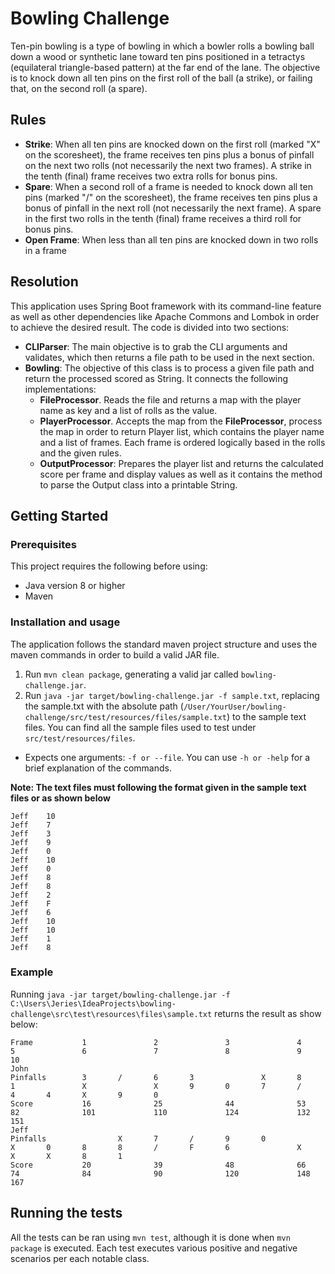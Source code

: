 # Bowling Challenge

Ten-pin bowling is a type of bowling in which a bowler rolls a bowling ball down a wood or synthetic lane toward ten pins positioned in a tetractys (equilateral triangle-based pattern) at the far end of the lane. 
The objective is to knock down all ten pins on the first roll of the ball (a strike), or failing that, on the second roll (a spare).

## Rules

* **Strike**: When all ten pins are knocked down on the first roll (marked "X" on the scoresheet), the frame receives ten pins plus a bonus of pinfall on the next two rolls (not necessarily the next two frames). A strike in the tenth (final) frame receives two extra rolls for bonus pins.
* **Spare**: When a second roll of a frame is needed to knock down all ten pins (marked "/" on the scoresheet), the frame receives ten pins plus a bonus of pinfall in the next roll (not necessarily the next frame). A spare in the first two rolls in the tenth (final) frame receives a third roll for bonus pins.
* **Open Frame**: When less than all ten pins are knocked down in two rolls in a frame

## Resolution

This application uses Spring Boot framework with its command-line feature as well as other dependencies like Apache Commons and Lombok in order to achieve the desired result.
 The code is divided into two sections:
 * **CLIParser**: The main objective is to grab the CLI arguments and validates, which then returns a file path to be used in the next section.
 * **Bowling**: The objective of this class is to process a given file path and return the processed scored as String. It connects the following implementations: 
    * **FileProcessor**. Reads the file and returns a map with the player name as key and a list of rolls as the value.
    * **PlayerProcessor**. Accepts the map from the **FileProcessor**, process the map in order to return Player list, which contains the player name and a list of frames. Each frame is ordered logically based in the rolls and the given rules.
    * **OutputProcessor**: Prepares the player list and returns the calculated score per frame and display values as well as it contains the method to parse the Output class into a printable String.

## Getting Started

### Prerequisites

This project requires the following before using:

- Java version 8 or higher
- Maven 

### Installation and usage

The application follows the standard maven project structure and uses the maven commands in order to build a valid JAR file. 

1. Run `mvn clean package`, generating a valid jar called `bowling-challenge.jar`.
2. Run `java -jar target/bowling-challenge.jar -f sample.txt`, replacing the sample.txt with the absolute path (`/User/YourUser/bowling-challenge/src/test/resources/files/sample.txt`) to the sample text files. You can find all the sample files used to test under `src/test/resources/files`. 
* Expects one arguments: `-f or --file`. You can use `-h or -help` for a brief explanation of the commands. 

**Note: The text files must following the format given in the sample text files or as shown below**
```
Jeff	10
Jeff	7
Jeff	3
Jeff	9
Jeff	0
Jeff	10
Jeff	0
Jeff	8
Jeff	8
Jeff	2
Jeff	F
Jeff	6
Jeff	10
Jeff	10
Jeff	1
Jeff	8
``` 

### Example

Running `java -jar target/bowling-challenge.jar -f C:\Users\Jeries\IdeaProjects\bowling-challenge\src\test\resources\files\sample.txt` returns the result as show below:

```
Frame           1               2               3               4               5               6               7               8               9               10
John
Pinfalls        3       /       6       3               X       8       1               X               X       9       0       7       /       4       4       X       9       0
Score           16              25              44              53              82              101             110             124             132             151
Jeff
Pinfalls                X       7       /       9       0               X       0       8       8       /       F       6               X               X       X       8       1
Score           20              39              48              66              74              84              90              120             148             167

```

## Running the tests

All the tests can be ran using `mvn test`, although it is done when `mvn package` is executed. Each test executes various positive and negative scenarios per each notable class. 
